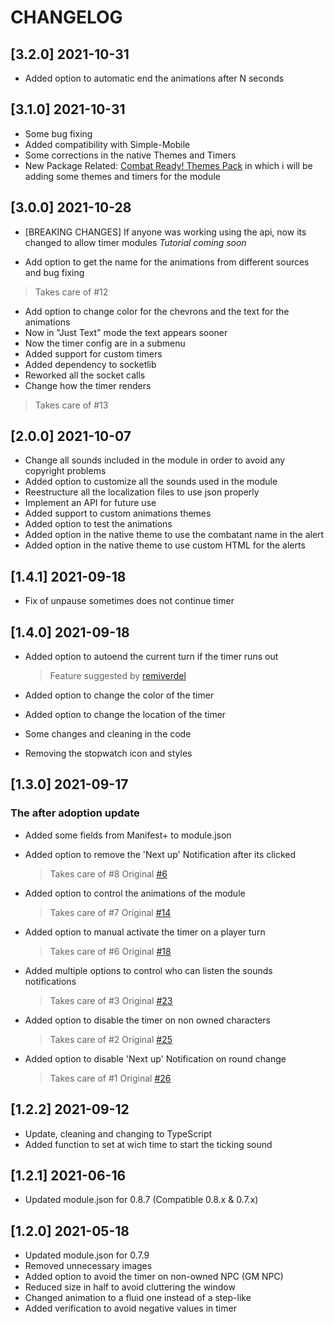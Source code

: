 # CHANGELOG

## [3.2.0] 2021-10-31
* Added option to automatic end the animations after N seconds

## [3.1.0] 2021-10-31
* Some bug fixing
* Added compatibility with Simple-Mobile
* Some corrections in the native Themes and Timers
* New Package Related: [Combat Ready! Themes Pack](https://github.com/Teshynil/combatreadythemes) in which i will be adding some themes and timers for the module

## [3.0.0] 2021-10-28
* [BREAKING CHANGES] If anyone was working using the api, now its changed to allow timer modules *Tutorial coming soon*

* Add option to get the name for the animations from different sources and bug fixing
> Takes care of #12 
* Add option to change color for the chevrons and the text for the animations
* Now in "Just Text" mode the text appears sooner
* Now the timer config are in a submenu
* Added support for custom timers
* Added dependency to socketlib 
* Reworked all the socket calls
* Change how the timer renders
> Takes care of #13 

## [2.0.0] 2021-10-07

* Change all sounds included in the module in order to avoid any copyright problems
* Added option to customize all the sounds used in the module
* Reestructure all the localization files to use json properly
* Implement an API for future use
* Added support to custom animations themes
* Added option to test the animations
* Added option in the native theme to use the combatant name in the alert
* Added option in the native theme  to use custom HTML for the alerts

## [1.4.1] 2021-09-18

* Fix of unpause sometimes does not continue timer

## [1.4.0] 2021-09-18

* Added option to autoend the current turn if the timer runs out
    > Feature suggested by [remiverdel](https://github.com/remiverdel)

* Added option to change the color of the timer
* Added option to change the location of the timer
* Some changes and cleaning in the code
* Removing the stopwatch icon and styles

## [1.3.0] 2021-09-17

### The after adoption update

* Added some fields from Manifest+ to module.json
* Added option to remove the 'Next up' Notification after its clicked
    > Takes care of #8 Original [#6](https://github.com/smilligan93/combatready/issues/14)

* Added option to control the animations of the module
    > Takes care of #7 Original [#14](https://github.com/smilligan93/combatready/issues/14)

* Added option to manual activate the timer on a player turn
    > Takes care of #6 Original [#18](https://github.com/smilligan93/combatready/issues/18)

* Added multiple options to control who can listen the sounds notifications
    > Takes care of #3 Original [#23](https://github.com/smilligan93/combatready/issues/23)

* Added option to disable the timer on non owned characters
    > Takes care of #2 Original [#25](https://github.com/smilligan93/combatready/issues/25)

* Added option to disable 'Next up' Notification on round change
    > Takes care of #1 Original [#26](https://github.com/smilligan93/combatready/issues/26)

## [1.2.2] 2021-09-12

* Update, cleaning and changing to TypeScript
* Added function to set at wich time to start the ticking sound

## [1.2.1] 2021-06-16

* Updated module.json for 0.8.7 (Compatible 0.8.x & 0.7.x)

## [1.2.0] 2021-05-18

* Updated module.json for 0.7.9
* Removed unnecessary images
* Added option to avoid the timer on non-owned NPC (GM NPC)
* Reduced size in half to avoid cluttering the window
* Changed animation to a fluid one instead of a step-like 
* Added verification to avoid negative values in timer
